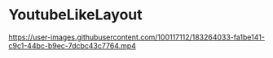# YoutubeLikeLayout


https://user-images.githubusercontent.com/100117112/183264033-fa1be141-c9c1-44bc-b9ec-7dcbc43c7764.mp4

